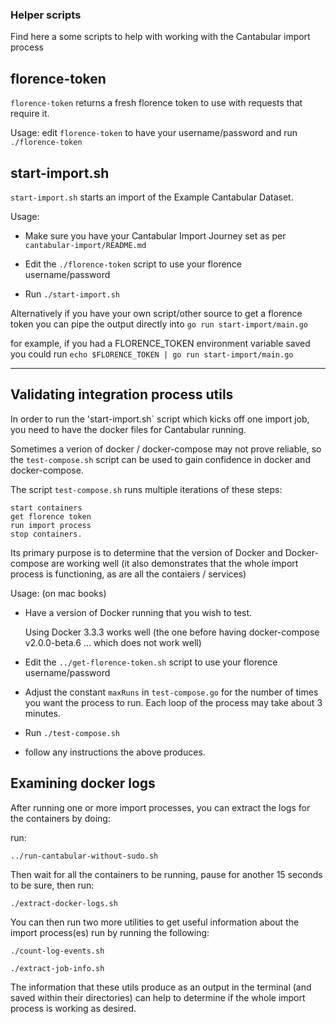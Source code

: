 ### Helper scripts ###

Find here a some scripts to help with working with the Cantabular import process

## florence-token ##

`florence-token` returns a fresh florence token to use with requests that require
it.

Usage: edit `florence-token` to have your username/password and run
`./florence-token`

## start-import.sh ##

`start-import.sh` starts an import of the Example Cantabular Dataset.

Usage: 
* Make sure you have your Cantabular Import Journey set as per
`cantabular-import/README.md`

* Edit the `./florence-token` script to use your florence username/password

* Run `./start-import.sh`

Alternatively if you have your own script/other source to get a florence token
you can pipe the output directly into `go run start-import/main.go`

for example, if you had a FLORENCE_TOKEN environment variable saved you could run
`echo $FLORENCE_TOKEN | go run start-import/main.go`

-----

## Validating integration process utils ##

In order to run the 'start-import.sh` script which kicks off one import job, you need to have the docker files for Cantabular running. 

Sometimes a verion of docker / docker-compose may not prove reliable, so the `test-compose.sh` script can be used to gain confidence in docker and docker-compose.

The script `test-compose.sh` runs multiple iterations of these steps:

    start containers
    get florence token
    run import process
    stop containers.

Its primary purpose is to determine that the version of Docker and Docker-compose are working well (it also demonstrates that the whole import process is functioning, as are all the contaiers / services)

Usage: (on mac books)
* Have a version of Docker running that you wish to test.

    Using Docker 3.3.3 works well (the one before having docker-compose v2.0.0-beta.6 ... which does not work well)

* Edit the `../get-florence-token.sh` script to use your florence username/password

* Adjust the constant `maxRuns` in `test-compose.go` for the number of times you want the process to run. Each loop of the process may take about 3 minutes.

* Run `./test-compose.sh`

* follow any instructions the above produces.

## Examining docker logs ##

After running one or more import processes, you can extract the logs for the containers by doing:

run:

    ../run-cantabular-without-sudo.sh

Then wait for all the containers to be running, pause for another 15 seconds to be sure, then run:

    ./extract-docker-logs.sh

You can then run two more utilities to get useful information about the import process(es) run by running the following:

    ./count-log-events.sh

    ./extract-job-info.sh

The information that these utils produce as an output in the terminal (and saved within their directories) can help to determine if the whole import process is working as desired.
